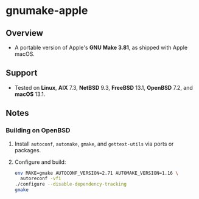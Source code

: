 # gnumake-apple

## Overview

* A portable version of Apple's **GNU Make 3.81**, as shipped with Apple macOS.

## Support

* Tested on **Linux**, **AIX** 7.3, **NetBSD** 9.3, **FreeBSD** 13.1, **OpenBSD** 7.2, and **macOS** 13.1.

## Notes

### Building on OpenBSD

1. Install `autoconf`, `automake`, `gmake`, and `gettext-utils` via ports or packages.

2. Configure and build:
   
   ```bash
   env MAKE=gmake AUTOCONF_VERSION=2.71 AUTOMAKE_VERSION=1.16 \
     autoreconf -vfi
   ./configure --disable-dependency-tracking
   gmake
   ```
